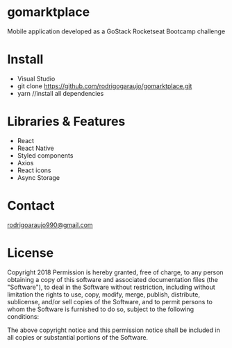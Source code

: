 # gomarktplace
Mobile application developed as a GoStack Rocketseat Bootcamp challenge

# Install
- Visual Studio
- git clone https://github.com/rodrigogaraujo/gomarktplace.git
- yarn //install all dependencies

# Libraries & Features
- React
- React Native
- Styled components
- Axios
- React icons
- Async Storage

# Contact
rodrigoaraujo990@gmail.com

# License
Copyright 2018 Permission is hereby granted, free of charge, to any person obtaining a copy of this software and associated documentation files (the "Software"), to deal in the Software without restriction, including without limitation the rights to use, copy, modify, merge, publish, distribute, sublicense, and/or sell copies of the Software, and to permit persons to whom the Software is furnished to do so, subject to the following conditions:

The above copyright notice and this permission notice shall be included in all copies or substantial portions of the Software.

